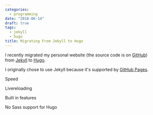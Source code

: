 ```yaml
---
categories:
  - programming
date: "2018-06-14"
draft: true
tags:
  - jekyll
  - hugo
title: Migrating From Jekyll to Hugo
---
```


I recently migrated my personal website (the source code is on
[GitHub](https://github.com/dguo/dguo.github.io)) from
[Jekyll](https://jekyllrb.com/) to [Hugo](https://gohugo.io/).

I originally chose to use Jekyll because it's supported by [GitHub
Pages](https://pages.github.com/).

Speed

Livereloading

Built in features

No Sass support for Hugo
